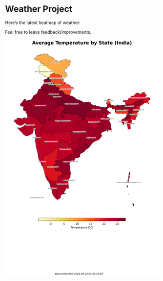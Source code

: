 # Weather Project

Here’s the latest heatmap of weather:

Feel free to leave feedback/improvements.

![India Heatmap](docs/assets/india_heatmap.png?v=D07581)
